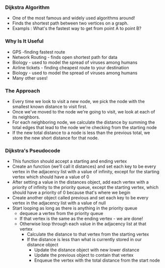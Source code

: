 ### Dijkstra Algorithm

-   One of the most famous and widely used algorithms around!
-   Finds the shortest path between two vertices on a graph.
-   Exampls : What's the fastest way to get from point A to point B?

### Why Is It Useful

-   GPS -finding fastest route
-   Network Routing - finds open shortest path for data
-   Biology - used to model the spread of viruses among humans
-   Airline tickets - finding cheapest route to your destination
-   Biology - used to model the spread of viruses among humans
-   Many other uses!

### The Approach

-   Every time we look to visit a new node, we pick the node with the smallest known distance to visit first.
-   Once we've moved to the node we're going to visit, we look at each of its neighbors.
-   For each neighboring node, we calculate the distance by summing the total edges that lead to the node we're checking from the starting node
-   If the new total distance to a node is less than the previous total, we store the new short distance for that node.

### Dijkstra's Pseudocode

-   This function should accept a starting and ending vertex
-   Create an function (we'll call it distances) and set each key to be every vertex in the adjacency list with a value of infinity, except for the starting vertex which should have a value of 0
-   After setting a value in the distances object, add each vertex with a priority of infinity to the priority queue, except the starting vertex, which should have a priority of 0 because that's where we begin
-   Create another object called previous and set each key to be every vertex in the adjacency list with a value of null
-   Start looping as long as there is anything in the priority queue
    -   dequeue a vertex from the priority queue
    -   If that vertex is the same as the ending vertex - we are done!
    -   Otherwise loop through each value in the adjacency list at that vertex
        -   Calculate the distance to that vertex from the starting vertex
        -   If the distance is less than what is currently stored in our distance object
            -   Update the distance object with new lower distance
            -   Update the previous object to contain that vertex
            -   Enqueue the vertex with the total distance from the start node
